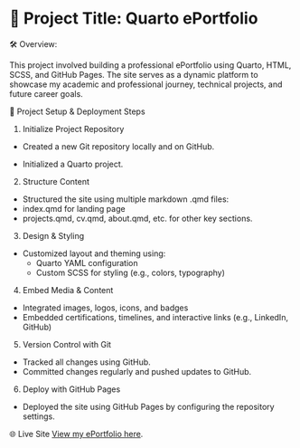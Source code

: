 #  📘 Project Title: Quarto ePortfolio
🛠️ Overview:

This project involved building a professional ePortfolio using Quarto, HTML, SCSS, and GitHub Pages. The site serves as a dynamic platform to showcase my academic and professional journey, technical projects, and future career goals.

🚀 Project Setup & Deployment Steps
1. Initialize Project Repository
*  Created a new Git repository locally and on GitHub.

*  Initialized a Quarto project.

2. Structure Content
*  Structured the site using multiple markdown .qmd files:
  *  index.qmd for landing page
  *  projects.qmd, cv.qmd, about.qmd, etc. for other key sections.

3. Design & Styling
*  Customized layout and theming using:
   *  Quarto YAML configuration
   *  Custom SCSS for styling (e.g., colors, typography)

4. Embed Media & Content
*  Integrated images, logos, icons, and badges
*  Embedded certifications, timelines, and interactive links (e.g., LinkedIn, GitHub)

5. Version Control with Git
*  Tracked all changes using GitHub.
*  Committed changes regularly and pushed updates to GitHub.

6. Deploy with GitHub Pages
*  Deployed the site using GitHub Pages by configuring the repository settings.

🌐 Live Site
[View my ePortfolio here](https://boonchinlook.github.io/).
